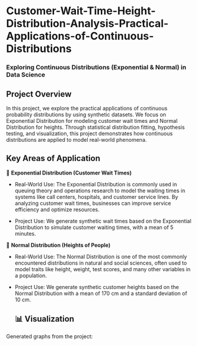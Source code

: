 # Customer-Wait-Time-Height-Distribution-Analysis-Practical-Applications-of-Continuous-Distributions
### Exploring Continuous Distributions (Exponential & Normal) in Data Science

## Project Overview
In this project, we explore the practical applications of continuous probability distributions by using synthetic datasets. 
We focus on Exponential Distribution for modeling customer wait times and Normal Distribution for heights. Through statistical 
distribution fitting, hypothesis testing, and visualization, this project demonstrates how continuous distributions are applied 
to model real-world phenomena.

## Key Areas of Application
📌 **Exponential Distribution (Customer Wait Times)**

- Real-World Use: The Exponential Distribution is commonly used in queuing theory and operations research to model the waiting times in systems like call centers, hospitals, and customer service lines. By analyzing customer wait times, businesses can improve service efficiency and optimize resources.

- Project Use: We generate synthetic wait times based on the Exponential Distribution to simulate customer waiting times, with a mean of 5 minutes.

📌 **Normal Distribution (Heights of People)**

- Real-World Use: The Normal Distribution is one of the most commonly encountered distributions in natural and social sciences, often used to model traits like height, weight, test scores, and many other variables in a population.

- Project Use: We generate synthetic customer heights based on the Normal Distribution with a mean of 170 cm and a standard deviation of 10 cm.

  ## 📊 Visualization
Generated graphs from the project:

